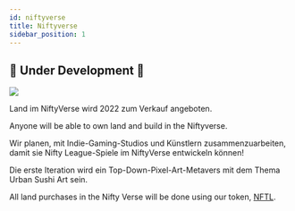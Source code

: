 ```yaml
---
id: niftyverse
title: Niftyverse
sidebar_position: 1
---
```


## 🚧 Under Development 🚧

![](/img/niftyverse-snarfy.gif)

Land im NiftyVerse wird 2022 zum Verkauf angeboten.

Anyone will be able to own land and build in the Niftyverse.

Wir planen, mit Indie-Gaming-Studios und Künstlern zusammenzuarbeiten, damit sie Nifty League-Spiele im NiftyVerse entwickeln können!

Die erste Iteration wird ein Top-Down-Pixel-Art-Metavers mit dem Thema Urban Sushi Art sein.

All land purchases in the Nifty Verse will be done using our token, [NFTL](https://docs.niftyleague.com/overview/nftl/overview).
